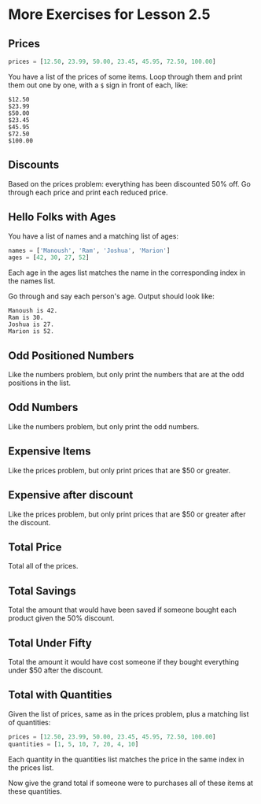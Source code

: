 # More Exercises for Lesson 2.5


## Prices

```python
prices = [12.50, 23.99, 50.00, 23.45, 45.95, 72.50, 100.00]
```

You have a list of the prices of some items. Loop through them and print
them out one by one, with a `$` sign in front of each, like:

```
$12.50
$23.99
$50.00
$23.45
$45.95
$72.50
$100.00
```

## Discounts

Based on the prices problem: everything has been discounted 50% off.
Go through each price and print each reduced price.

## Hello Folks with Ages

You have a list of names and a matching list of ages:

```python
names = ['Manoush', 'Ram', 'Joshua', 'Marion']
ages = [42, 30, 27, 52]
```

Each age in the ages list matches the name in the corresponding index
in the names list.

Go through and say each person's age. Output should look like:

```
Manoush is 42.
Ram is 30.
Joshua is 27.
Marion is 52.
```

## Odd Positioned Numbers

Like the numbers problem, but only print the numbers that are at the odd
positions in the list.

## Odd Numbers

Like the numbers problem, but only print the odd numbers.

## Expensive Items

Like the prices problem, but only print prices that are $50 or greater.

## Expensive after discount

Like the prices problem, but only print prices that are $50 or greater after the
discount.

## Total Price

Total all of the prices.

## Total Savings

Total the amount that would have been saved if someone bought each product
given the 50% discount.

## Total Under Fifty

Total the amount it would have cost someone if they bought everything under
$50 after the discount.

## Total with Quantities

Given the list of prices, same as in the prices problem, plus a matching
list of quantities:

```python
prices = [12.50, 23.99, 50.00, 23.45, 45.95, 72.50, 100.00]
quantities = [1, 5, 10, 7, 20, 4, 10]
```

Each quantity in the quantities list matches the price in the same index
in the prices list.

Now give the grand total if someone were to purchases all of these items at
these quantities.
